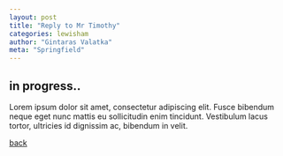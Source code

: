 ```yaml
---
layout: post
title: "Reply to Mr Timothy"
categories: lewisham
author: "Gintaras Valatka"
meta: "Springfield"
---
```

## in progress..
Lorem ipsum dolor sit amet, consectetur adipiscing elit. Fusce bibendum neque eget nunc mattis eu sollicitudin enim tincidunt. Vestibulum lacus tortor, ultricies id dignissim ac, bibendum in velit.

[back](/)
